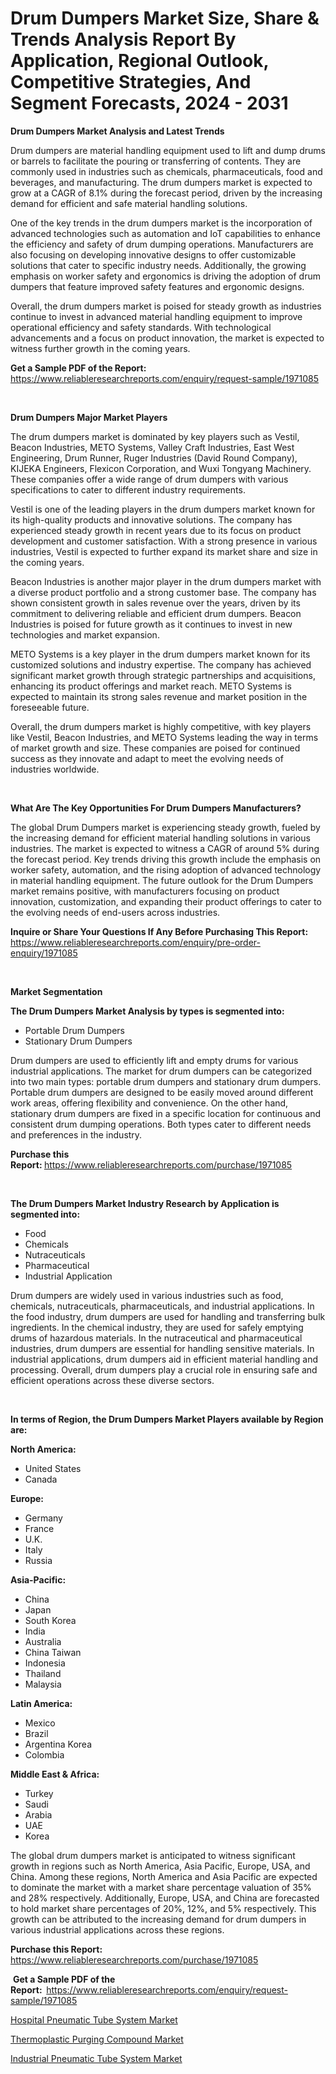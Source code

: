 <p><h1>Drum Dumpers Market Size, Share & Trends Analysis Report By Application, Regional Outlook, Competitive Strategies, And Segment Forecasts, 2024 - 2031</h1></p><p><strong>Drum Dumpers Market Analysis and Latest Trends</strong></p>
<p><p>Drum dumpers are material handling equipment used to lift and dump drums or barrels to facilitate the pouring or transferring of contents. They are commonly used in industries such as chemicals, pharmaceuticals, food and beverages, and manufacturing. The drum dumpers market is expected to grow at a CAGR of 8.1% during the forecast period, driven by the increasing demand for efficient and safe material handling solutions.</p><p>One of the key trends in the drum dumpers market is the incorporation of advanced technologies such as automation and IoT capabilities to enhance the efficiency and safety of drum dumping operations. Manufacturers are also focusing on developing innovative designs to offer customizable solutions that cater to specific industry needs. Additionally, the growing emphasis on worker safety and ergonomics is driving the adoption of drum dumpers that feature improved safety features and ergonomic designs.</p><p>Overall, the drum dumpers market is poised for steady growth as industries continue to invest in advanced material handling equipment to improve operational efficiency and safety standards. With technological advancements and a focus on product innovation, the market is expected to witness further growth in the coming years.</p></p>
<p><strong>Get a Sample PDF of the Report:&nbsp;</strong> <a href="https://www.reliableresearchreports.com/enquiry/request-sample/1971085">https://www.reliableresearchreports.com/enquiry/request-sample/1971085</a></p>
<p>&nbsp;</p>
<p><strong>Drum Dumpers Major Market Players</strong></p>
<p><p>The drum dumpers market is dominated by key players such as Vestil, Beacon Industries, METO Systems, Valley Craft Industries, East West Engineering, Drum Runner, Ruger Industries (David Round Company), KIJEKA Engineers, Flexicon Corporation, and Wuxi Tongyang Machinery. These companies offer a wide range of drum dumpers with various specifications to cater to different industry requirements.</p><p>Vestil is one of the leading players in the drum dumpers market known for its high-quality products and innovative solutions. The company has experienced steady growth in recent years due to its focus on product development and customer satisfaction. With a strong presence in various industries, Vestil is expected to further expand its market share and size in the coming years.</p><p>Beacon Industries is another major player in the drum dumpers market with a diverse product portfolio and a strong customer base. The company has shown consistent growth in sales revenue over the years, driven by its commitment to delivering reliable and efficient drum dumpers. Beacon Industries is poised for future growth as it continues to invest in new technologies and market expansion.</p><p>METO Systems is a key player in the drum dumpers market known for its customized solutions and industry expertise. The company has achieved significant market growth through strategic partnerships and acquisitions, enhancing its product offerings and market reach. METO Systems is expected to maintain its strong sales revenue and market position in the foreseeable future.</p><p>Overall, the drum dumpers market is highly competitive, with key players like Vestil, Beacon Industries, and METO Systems leading the way in terms of market growth and size. These companies are poised for continued success as they innovate and adapt to meet the evolving needs of industries worldwide.</p></p>
<p>&nbsp;</p>
<p><strong>What Are The Key Opportunities For Drum Dumpers Manufacturers?</strong></p>
<p><p>The global Drum Dumpers market is experiencing steady growth, fueled by the increasing demand for efficient material handling solutions in various industries. The market is expected to witness a CAGR of around 5% during the forecast period. Key trends driving this growth include the emphasis on worker safety, automation, and the rising adoption of advanced technology in material handling equipment. The future outlook for the Drum Dumpers market remains positive, with manufacturers focusing on product innovation, customization, and expanding their product offerings to cater to the evolving needs of end-users across industries.</p></p>
<p><strong>Inquire or Share Your Questions If Any Before Purchasing This Report:</strong> <a href="https://www.reliableresearchreports.com/enquiry/pre-order-enquiry/1971085">https://www.reliableresearchreports.com/enquiry/pre-order-enquiry/1971085</a></p>
<p>&nbsp;</p>
<p><strong>Market Segmentation</strong></p>
<p><strong>The Drum Dumpers Market Analysis by types is segmented into:</strong></p>
<p><ul><li>Portable Drum Dumpers</li><li>Stationary Drum Dumpers</li></ul></p>
<p><p>Drum dumpers are used to efficiently lift and empty drums for various industrial applications. The market for drum dumpers can be categorized into two main types: portable drum dumpers and stationary drum dumpers. Portable drum dumpers are designed to be easily moved around different work areas, offering flexibility and convenience. On the other hand, stationary drum dumpers are fixed in a specific location for continuous and consistent drum dumping operations. Both types cater to different needs and preferences in the industry.</p></p>
<p><strong>Purchase this Report:&nbsp;</strong><a href="https://www.reliableresearchreports.com/purchase/1971085">https://www.reliableresearchreports.com/purchase/1971085</a></p>
<p>&nbsp;</p>
<p><strong>The Drum Dumpers Market Industry Research by Application is segmented into:</strong></p>
<p><ul><li>Food</li><li>Chemicals</li><li>Nutraceuticals</li><li>Pharmaceutical</li><li>Industrial Application</li></ul></p>
<p><p>Drum dumpers are widely used in various industries such as food, chemicals, nutraceuticals, pharmaceuticals, and industrial applications. In the food industry, drum dumpers are used for handling and transferring bulk ingredients. In the chemical industry, they are used for safely emptying drums of hazardous materials. In the nutraceutical and pharmaceutical industries, drum dumpers are essential for handling sensitive materials. In industrial applications, drum dumpers aid in efficient material handling and processing. Overall, drum dumpers play a crucial role in ensuring safe and efficient operations across these diverse sectors.</p></p>
<p>&nbsp;</p>
<p><strong>In terms of Region, the Drum Dumpers Market Players available by Region are:</strong></p>
<p>
    <p> <strong> North America: </strong>
        <ul>
            <li>United States</li>
            <li>Canada</li>
        </ul>
        </p> 
    <p> <strong> Europe: </strong>
        <ul>
            <li>Germany</li>
            <li>France</li>
            <li>U.K.</li>
            <li>Italy</li>
            <li>Russia</li>
        </ul>
        </p> 
    <p> <strong> Asia-Pacific: </strong>
        <ul>
            <li>China</li>
            <li>Japan</li>
            <li>South Korea</li>
            <li>India</li>
            <li>Australia</li>
            <li>China Taiwan</li>
            <li>Indonesia</li>
            <li>Thailand</li>
            <li>Malaysia</li>
        </ul>
        </p> 
    <p> <strong> Latin America: </strong>
        <ul>
            <li>Mexico</li>
            <li>Brazil</li>
            <li>Argentina Korea</li>
            <li>Colombia</li>
        </ul>
        </p> 
    <p> <strong> Middle East & Africa: </strong>
        <ul>
            <li>Turkey</li>
            <li>Saudi</li>
            <li>Arabia</li>
            <li>UAE</li>
            <li>Korea</li>
        </ul>
    </p>
    </p>
<p><p>The global drum dumpers market is anticipated to witness significant growth in regions such as North America, Asia Pacific, Europe, USA, and China. Among these regions, North America and Asia Pacific are expected to dominate the market with a market share percentage valuation of 35% and 28% respectively. Additionally, Europe, USA, and China are forecasted to hold market share percentages of 20%, 12%, and 5% respectively. This growth can be attributed to the increasing demand for drum dumpers in various industrial applications across these regions.</p></p>
<p><strong>Purchase this Report: </strong><a href="https://www.reliableresearchreports.com/purchase/1971085">https://www.reliableresearchreports.com/purchase/1971085</a></p>
<p>&nbsp;<strong>Get a Sample PDF of the Report:&nbsp;&nbsp;</strong><a href="https://www.reliableresearchreports.com/enquiry/request-sample/1971085">https://www.reliableresearchreports.com/enquiry/request-sample/1971085</a></p>
<p><strong></strong></p>
<p><p><a href="https://view.publitas.com/reportprime-1/hospital-pneumatic-tube-system-market-share-market-new-trends-analysis-report-by-type-by-application-by-end-use-by-region-and-segment-forecasts-2023-2030/">Hospital Pneumatic Tube System Market</a></p><p><a href="https://view.publitas.com/reportprime-1/thermoplastic-purging-compound-market-a-comprehensive-report-of-its-market-share-growth-trends-2023-2030/">Thermoplastic Purging Compound Market</a></p><p><a href="https://view.publitas.com/reportprime-1/industrial-pneumatic-tube-system-market-offers-provide-insightful-data-for-the-time-period-from-2023-to-2030-and-also-provide-analysis-based-on-application-type-and-region/">Industrial Pneumatic Tube System Market</a></p></p>